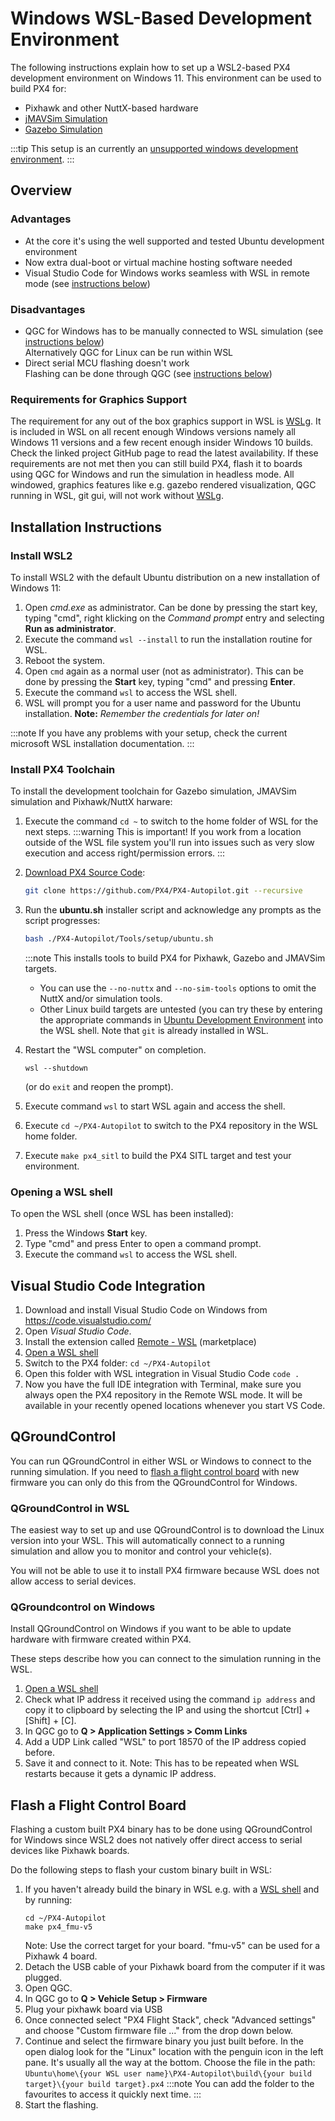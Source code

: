 # Windows WSL-Based Development Environment

The following instructions explain how to set up a WSL2-based PX4 development environment on Windows 11.
This environment can be used to build PX4 for:
* Pixhawk and other NuttX-based hardware
* [jMAVSim Simulation](../simulation/jmavsim.md)
* [Gazebo Simulation](../simulation/gazebo.md)

:::tip
This setup is an currently an [unsupported windows development environment](../advanced/dev_env_unsupported.md).
:::

## Overview

### Advantages

- At the core it's using the well supported and tested Ubuntu development environment
- Now extra dual-boot or virtual machine hosting software needed
- Visual Studio Code for Windows works seamless with WSL in remote mode (see [instructions below](dev_env_windows_wsl.md#visual-studio-code-integration))

### Disadvantages

- QGC for Windows has to be manually connected to WSL simulation (see [instructions below](dev_env_windows_wsl.md#connect-qgroundcontrol-on-windows-to-wsl-simulation))<br>
Alternatively QGC for Linux can be run within WSL
- Direct serial MCU flashing doesn't work<br>
  Flashing can be done through QGC (see [instructions below](dev_env_windows_wsl.md#flash-a-flight-control-board))

### Requirements for Graphics Support

The requirement for any out of the box graphics support in WSL is [WSLg](https://github.com/microsoft/wslg).
It is included in WSL on all recent enough Windows versions namely all Windows 11 versions and a few recent enough insider Windows 10 builds.
Check the linked project GitHub page to read the latest availability.
If these requirements are not met then you can still build PX4, flash it to boards using QGC for Windows and run the simulation in headless mode. All windowed, graphics features like e.g. gazebo rendered visualization, QGC running in WSL, git gui, will not work without [WSLg](https://github.com/microsoft/wslg).

## Installation Instructions

### Install WSL2

To install WSL2 with the default Ubuntu distribution on a new installation of Windows 11:

1. Open _cmd.exe_ as administrator.
   Can be done by pressing the start key, typing "cmd", right klicking on the _Command prompt_ entry and selecting **Run as administrator**.
1. Execute the command `wsl --install` to run the installation routine for WSL.
1. Reboot the system.
1. Open `cmd` again as a normal user (not as administrator).
   This can be done by pressing the **Start** key, typing "cmd" and pressing **Enter**.
1. Execute the command `wsl` to access the WSL shell.
1. WSL will prompt you for a user name and password for the Ubuntu installation.
   **Note:** _Remember the credentials for later on!_

:::note
If you have any problems with your setup, check the current microsoft WSL installation documentation.
:::

### Install PX4 Toolchain

To install the development toolchain for Gazebo simulation, JMAVSim simulation and Pixhawk/NuttX harware:

1. Execute the command `cd ~` to switch to the home folder of WSL for the next steps.
   :::warning
   This is important!
   If you work from a location outside of the WSL file system you'll run into issues such as very slow execution and access right/permission errors.
   :::

1. [Download PX4 Source Code](../dev_setup/building_px4.md):
   ```bash
   git clone https://github.com/PX4/PX4-Autopilot.git --recursive
   ```
1. Run the **ubuntu.sh** installer script and acknowledge any prompts as the script progresses:
   ```bash
   bash ./PX4-Autopilot/Tools/setup/ubuntu.sh
   ```
   
   :::note
   This installs tools to build PX4 for Pixhawk, Gazebo and JMAVSim targets.
   - You can use the `--no-nuttx` and `--no-sim-tools` options to omit the NuttX and/or simulation tools.
   - Other Linux build targets are untested (you can try these by entering the appropriate commands in [Ubuntu Development Environment](../dev_setup/dev_env_linux_ubuntu.md) into the WSL shell.
     Note that `git` is already installed in WSL.
   
1. Restart the "WSL computer" on completion.
   ```
   wsl --shutdown
   ```
   (or do `exit` and reopen the prompt).

1. Execute command `wsl` to start WSL again and access the shell.
1. Execute `cd ~/PX4-Autopilot` to switch to the PX4 repository in the WSL home folder.
1. Execute `make px4_sitl` to build the PX4 SITL target and test your environment.


### Opening a WSL shell

To open the WSL shell (once WSL has been installed):

1. Press the Windows **Start** key.
1. Type "cmd" and press Enter to open a command prompt.
1. Execute the command `wsl` to access the WSL shell.


## Visual Studio Code Integration

1. Download and install Visual Studio Code on Windows from https://code.visualstudio.com/
2. Open _Visual Studio Code_.
3. Install the extension called [Remote - WSL](https://marketplace.visualstudio.com/items?itemName=ms-vscode-remote.remote-wsl) (marketplace) 
4. [Open a WSL shell](dev_env_windows_wsl.md#opening-a-wsl-shell)
5. Switch to the PX4 folder: `cd ~/PX4-Autopilot`
6. Open this folder with WSL integration in Visual Studio Code `code .`
7. Now you have the full IDE integration with Terminal, make sure you always open the PX4 repository in the Remote WSL mode.
   It will be available in your recently opened locations whenever you start VS Code.

## QGroundControl

You can run QGroundControl in either WSL or Windows to connect to the running simulation.
If you need to [flash a flight control board](#flash-a-flight-control-board) with new firmware you can only do this from the QGroundControl for Windows.

### QGroundControl in WSL

The easiest way to set up and use QGroundControl is to download the Linux version into your WSL.
This will automatically connect to a running simulation and allow you to monitor and control your vehicle(s).

You will not be able to use it to install PX4 firmware because WSL does not allow access to serial devices.


### QGroundcontrol on Windows

Install QGroundControl on Windows if you want to be able to update hardware with firmware created within PX4.

These steps describe how you can connect to the simulation running in the WSL.

1. [Open a WSL shell](dev_env_windows_wsl.md#opening-a-wsl-shell)
2. Check what IP address it received using the command `ip address` and copy it to clipboard by selecting the IP and using the shortcut [Ctrl] + [Shift] + [C].
3. In QGC go to **Q > Application Settings > Comm Links**
4. Add a UDP Link called "WSL" to port 18570 of the IP address copied before.
5. Save it and connect to it.
Note: This has to be repeated when WSL restarts because it gets a dynamic IP address.

## Flash a Flight Control Board

Flashing a custom built PX4 binary has to be done using QGroundControl for Windows since WSL2 does not natively offer direct access to serial devices like Pixhawk boards.

Do the following steps to flash your custom binary built in WSL:

1. If you haven't already build the binary in WSL e.g. with a [WSL shell](dev_env_windows_wsl.md#opening-a-wsl-shell) and by running:
   ```
   cd ~/PX4-Autopilot
   make px4_fmu-v5
   ```
   Note: Use the correct target for your board. "fmu-v5" can be used for a Pixhawk 4 board.
1. Detach the USB cable of your Pixhawk board from the computer if it was plugged.
1. Open QGC.
1. In QGC go to **Q > Vehicle Setup > Firmware**
1. Plug your pixhawk board via USB
1. Once connected select "PX4 Flight Stack", check "Advanced settings" and choose "Custom firmware file ..." from the drop down below.
1. Continue and select the firmware binary you just built before.
   In the open dialog look for the "Linux" location with the penguin icon in the left pane.
   It's usually all the way at the bottom.
   Choose the file in the path: `Ubuntu\home\{your WSL user name}\PX4-Autopilot\build\{your build target}\{your build target}.px4`
   :::note
   You can add the folder to the favourites to access it quickly next time.
   :::
1. Start the flashing.
